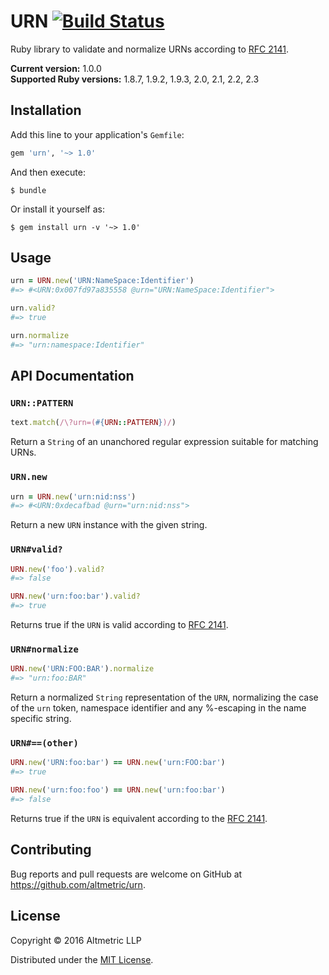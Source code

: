 # URN [![Build Status](https://travis-ci.org/altmetric/urn.svg?branch=master)](https://travis-ci.org/altmetric/urn)

Ruby library to validate and normalize URNs according to [RFC 2141](https://www.ietf.org/rfc/rfc2141.txt).

**Current version:** 1.0.0  
**Supported Ruby versions:** 1.8.7, 1.9.2, 1.9.3, 2.0, 2.1, 2.2, 2.3

## Installation

Add this line to your application's `Gemfile`:

```ruby
gem 'urn', '~> 1.0'
```

And then execute:

    $ bundle

Or install it yourself as:

    $ gem install urn -v '~> 1.0'

## Usage

```ruby
urn = URN.new('URN:NameSpace:Identifier')
#=> #<URN:0x007fd97a835558 @urn="URN:NameSpace:Identifier">

urn.valid?
#=> true

urn.normalize
#=> "urn:namespace:Identifier"
```

## API Documentation

### `URN::PATTERN`

```ruby
text.match(/\?urn=(#{URN::PATTERN})/)
```

Return a `String` of an unanchored regular expression suitable for matching
URNs.

### `URN.new`

```ruby
urn = URN.new('urn:nid:nss')
#=> #<URN:0xdecafbad @urn="urn:nid:nss">
```

Return a new `URN` instance with the given string.

### `URN#valid?`

```ruby
URN.new('foo').valid?
#=> false

URN.new('urn:foo:bar').valid?
#=> true
```

Returns true if the `URN` is valid according to [RFC 2141](https://www.ietf.org/rfc/rfc2141.txt).

### `URN#normalize`

```ruby
URN.new('URN:FOO:BAR').normalize
#=> "urn:foo:BAR"
```

Return a normalized `String` representation of the `URN`, normalizing the case
of the `urn` token, namespace identifier and any %-escaping in the name specific string.

### `URN#==(other)`

```ruby
URN.new('URN:foo:bar') == URN.new('urn:FOO:bar')
#=> true

URN.new('urn:foo:foo') == URN.new('urn:foo:bar')
#=> false
```

Returns true if the `URN` is equivalent according to the [RFC 2141](https://www.ietf.org/rfc/rfc2141.txt).

## Contributing

Bug reports and pull requests are welcome on GitHub at https://github.com/altmetric/urn.

## License

Copyright © 2016 Altmetric LLP

Distributed under the [MIT License](http://opensource.org/licenses/MIT).

